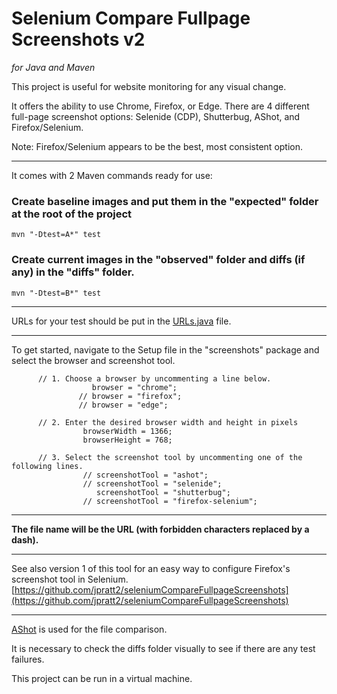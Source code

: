 # Selenium Compare Fullpage Screenshots v2
*for Java and Maven*


This project is useful for website monitoring for any visual change.  

It offers the ability to use Chrome, Firefox, or Edge. There are 4 different full-page screenshot options: Selenide (CDP), Shutterbug, AShot, and Firefox/Selenium.

Note: Firefox/Selenium appears to be the best, most consistent option.

---


It comes with 2 Maven commands ready for use:

### Create baseline images and put them in the "expected" folder at the root of the project  
`mvn "-Dtest=A*" test`  


### Create current images in the "observed" folder and diffs (if any) in the "diffs" folder.  
`mvn "-Dtest=B*" test`  

---
URLs for your test should be put in the [URLs.java](https://github.com/jpratt2/seleniumCompareFullpageScreenshotsv2/blob/master/src/test/java/screenshots/URLs.java) file.  

---

To get started, navigate to the Setup file in the "screenshots" package and select the browser and screenshot tool.

          // 1. Choose a browser by uncommenting a line below.
                      browser = "chrome";
                   // browser = "firefox";
                   // browser = "edge";      

          // 2. Enter the desired browser width and height in pixels
                    browserWidth = 1366;
                    browserHeight = 768;

          // 3. Select the screenshot tool by uncommenting one of the following lines.
                    // screenshotTool = "ashot";
                    // screenshotTool = "selenide"; 
                       screenshotTool = "shutterbug";
                    // screenshotTool = "firefox-selenium";


---
**The file name will be the URL (with forbidden characters replaced by a dash).**


---
See also version 1 of this tool for an easy way to configure Firefox's screenshot tool in Selenium. 
[https://github.com/jpratt2/seleniumCompareFullpageScreenshots](https://github.com/jpratt2/seleniumCompareFullpageScreenshots) 

---

[AShot](https://github.com/pazone/ashot) is used for the file comparison.  

It is necessary to check the diffs folder visually to see if there are any test failures.  

This project can be run in a virtual machine.

